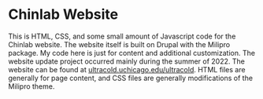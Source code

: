 # Chinlab Website 

This is HTML, CSS, and some small amount of Javascript code for the Chinlab website. The website itself is built on Drupal with the Milipro package. My code here is just for content and additional customization. The website update project occurred mainly during the summer of 2022. The website can be found at [ultracold.uchicago.edu/ultracold](https://ultracold.uchicago.edu). HTML files are generally for page content, and CSS files are generally modifications of the Milipro theme.